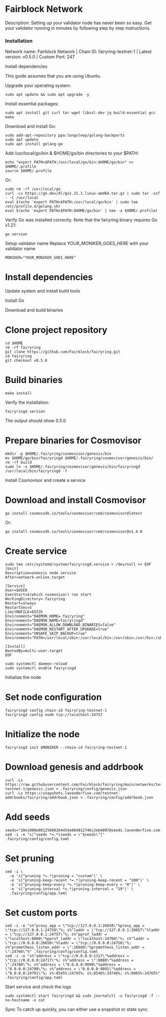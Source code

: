 # Fairblock Network
Description: Setting up your validator node has never been so easy. Get your validator running in minutes by following step by step instructions.
### Installation

Network name: Fairblock Network | Chain ID: fairyring-testnet-1 | Latest version: v0.5.0 | Custom Port: 247

Install dependencies

This guide assumes that you are using Ubuntu.

Upgrade your operating system:
```
sudo apt update && sudo apt upgrade -y
```
Install essential packages:
```
sudo apt install git curl tar wget libssl-dev jq build-essential gcc make
```
Download and install Go:
```
sudo add-apt-repository ppa:longsleep/golang-backports
sudo apt update
sudo apt install golang-go
```
Add /usr/local/go/bin & $HOME/go/bin directories to your $PATH:
```
echo "export PATH=$PATH:/usr/local/go/bin:$HOME/go/bin" >> $HOME/.profile
source $HOME/.profile
```
Or:
```
sudo rm -rf /usr/local/go
curl -Ls https://go.dev/dl/go1.21.1.linux-amd64.tar.gz | sudo tar -xzf - -C /usr/local
eval $(echo 'export PATH=$PATH:/usr/local/go/bin' | sudo tee /etc/profile.d/golang.sh)
eval $(echo 'export PATH=$PATH:$HOME/go/bin' | tee -a $HOME/.profile)
```

Verify Go was installed correctly. Note that the fairyring binary requires Go v1.21:
```
go version
```
Setup validator name
Replace YOUR_MONIKER_GOES_HERE with your validator name

```
MONIKER="YOUR_MONIKER_GOES_HERE"
```
# Install dependencies
Update system and install build tools


Install Go


Download and build binaries

# Clone project repository
```
cd $HOME
rm -rf fairyring
git clone https://github.com/Fairblock/fairyring.git
cd fairyring
git checkout v0.5.0
```

# Build binaries
```
make install
```
Verify the installation:
```
fairyringd version
```
The output should show 0.5.0

# Prepare binaries for Cosmovisor
```
mkdir -p $HOME/.fairyring/cosmovisor/genesis/bin
mv $HOME/go/bin/fairyringd $HOME/.fairyring/cosmovisor/genesis/bin/
rm -rf build
sudo ln -s $HOME/.fairyring/cosmovisor/genesis/bin/fairyringd /usr/local/bin/fairyringd -f
```
Install Cosmovisor and create a service

# Download and install Cosmovisor
```
go install cosmossdk.io/tools/cosmovisor/cmd/cosmovisor@latest
```
Or:
```
go install cosmossdk.io/tools/cosmovisor/cmd/cosmovisor@v1.4.0
```
# Create service
```
sudo tee /etc/systemd/system/fairyringd.service > /dev/null << EOF
[Unit]
Description=osmosis node service
After=network-online.target

[Service]
User=$USER
ExecStart=$(which cosmovisor) run start
WorkingDirectory=.fairyring
Restart=always
RestartSec=5
LimitNOFILE=65535
Environment="DAEMON_HOME=.fairyring"
Environment="DAEMON_NAME=fairyringd"
Environment="DAEMON_ALLOW_DOWNLOAD_BINARIES=false"
Environment="DAEMON_RESTART_AFTER_UPGRADE=true"
Environment="UNSAFE_SKIP_BACKUP=true"
Environment="PATH=/usr/local/sbin:/usr/local/bin:/usr/sbin:/usr/bin:/sbin:/bin:/usr/games:/usr/local/games:/snap/bin:.fairyring/cosmovisor/current/bin"

[Install]
WantedBy=multi-user.target
EOF
```
```
sudo systemctl daemon-reload
sudo systemctl enable fairyringd
```
Initialize the node

# Set node configuration
```
fairyringd config chain-id fairyring-testnet-1
fairyringd config node tcp://localhost:24757
```
# Initialize the node
```
fairyringd init $MONIKER --chain-id fairyring-testnet-1
```
# Download genesis and addrbook
```
curl -Ls https://raw.githubusercontent.com/Fairblock/fairyring/main/networks/testnets/fairyring-testnet-1/genesis.json > .fairyring/config/genesis.json
curl -Ls https://snapshots.lavenderfive.com/testnet-addrbooks/fairyring/addrbook.json > .fairyring/config/addrbook.json
```
# Add seeds
```
seeds="20e1000e88125698264454a884812746c2eb4807@seeds.lavenderfive.com:24756"
sed -i -e "s|^seeds *=.*|seeds = \"$seeds\"|" .fairyring/config/config.toml
```
# Set pruning
```
sed -i \
  -e 's|^pruning *=.*|pruning = "custom"|' \
  -e 's|^pruning-keep-recent *=.*|pruning-keep-recent = "100"|' \
  -e 's|^pruning-keep-every *=.*|pruning-keep-every = "0"|' \
  -e 's|^pruning-interval *=.*|pruning-interval = "19"|' \
  .fairyring/config/app.toml
```
# Set custom ports
```
sed -i -e "s%^proxy_app = \"tcp://127.0.0.1:26658\"%proxy_app = \"tcp://127.0.0.1:24758\"%; s%^laddr = \"tcp://127.0.0.1:26657\"%laddr = \"tcp://127.0.0.1:24757\"%; s%^pprof_laddr = \"localhost:6060\"%pprof_laddr = \"localhost:24760\"%; s%^laddr = \"tcp://0.0.0.0:26656\"%laddr = \"tcp://0.0.0.0:24756\"%; s%^prometheus_listen_addr = \":26660\"%prometheus_listen_addr = \":24766\"%" .fairyring/config/config.toml
sed -i -e "s%^address = \"tcp://0.0.0.0:1317\"%address = \"tcp://0.0.0.0:24717\"%; s%^address = \":8080\"%address = \":24780\"%; s%^address = \"0.0.0.0:9090\"%address = \"0.0.0.0:24790\"%; s%^address = \"0.0.0.0:9091\"%address = \"0.0.0.0:24791\"%; s%:8545%:24745%; s%:8546%:24746%; s%:6065%:24765%" .fairyring/config/app.toml
```
Start service and check the logs
```
sudo systemctl start fairyringd && sudo journalctl -u fairyringd -f --no-hostname -o cat
```
Sync
To catch up quickly, you can either use a snapshot or state sync

